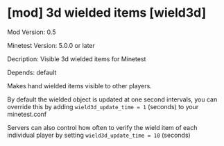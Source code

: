 [mod] 3d wielded items [wield3d]
================================

Mod Version: 0.5

Minetest Version: 5.0.0 or later

Decription: Visible 3d wielded items for Minetest

Depends: default

Makes hand wielded items visible to other players.

By default the wielded object is updated at one second intervals,
you can override this by adding `wield3d_update_time = 1` (seconds)
to your minetest.conf

Servers can also control how often to verify the wield item of each
individual player by setting `wield3d_update_time = 10` (seconds)
